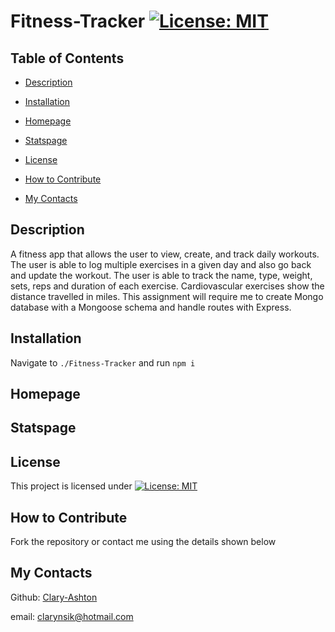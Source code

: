 # Fitness-Tracker [![License: MIT](https://img.shields.io/badge/License-MIT-yellow.svg)](https://opensource.org/licenses/MIT)

## Table of Contents

* [Description](#description)

* [Installation](#installation)

* [Homepage](#homepage)

* [Statspage](#statspage)

* [License](#license)

* [How to Contribute](#how-to-contribute)

* [My Contacts](#my-contacts)


## Description
A fitness app that allows the user to view, create, and track daily workouts. The user is able to log multiple exercises in a given day and also go back and update the workout. The user is able to track the name, type, weight, sets, reps and duration of each exercise. Cardiovascular exercises show the distance travelled in miles.
This assignment will require me to create Mongo database with a Mongoose schema and handle routes with Express.

## Installation
Navigate to ```./Fitness-Tracker``` and run ```npm i```

## Homepage

## Statspage

## License
This project is licensed under [![License: MIT](https://img.shields.io/badge/License-MIT-yellow.svg)](https://opensource.org/licenses/MIT)

## How to Contribute

Fork the repository or contact me using the details shown below

## My Contacts

Github: [Clary-Ashton](https://github.com/Clary-Ashton)

email: clarynsik@hotmail.com


